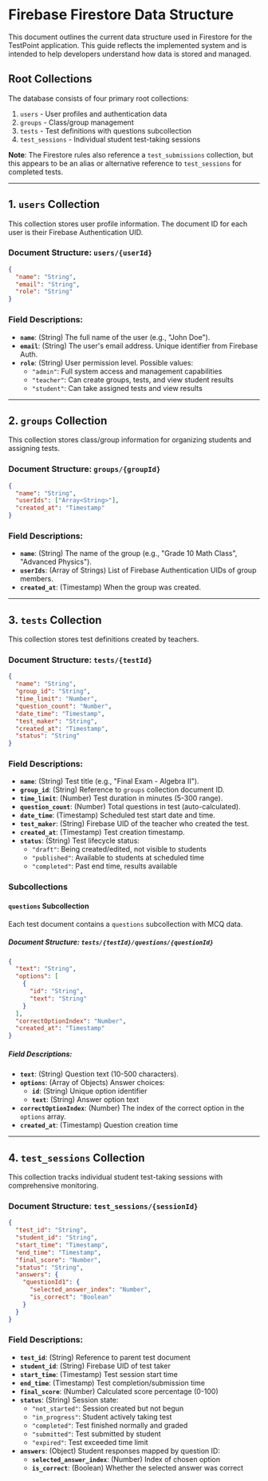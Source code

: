 # Firebase Firestore Data Structure

This document outlines the current data structure used in Firestore for the TestPoint application. This guide reflects the implemented system and is intended to help developers understand how data is stored and managed.

## Root Collections

The database consists of four primary root collections:

1. `users` - User profiles and authentication data
2. `groups` - Class/group management 
3. `tests` - Test definitions with questions subcollection
4. `test_sessions` - Individual student test-taking sessions

**Note**: The Firestore rules also reference a `test_submissions` collection, but this appears to be an alias or alternative reference to `test_sessions` for completed tests.

---

## 1. `users` Collection

This collection stores user profile information. The document ID for each user is their Firebase Authentication UID.

### Document Structure: `users/{userId}`

```json
{
  "name": "String",
  "email": "String", 
  "role": "String"
}
```

### Field Descriptions:

- **`name`**: (String) The full name of the user (e.g., "John Doe").
- **`email`**: (String) The user's email address. Unique identifier from Firebase Auth.
- **`role`**: (String) User permission level. Possible values:
  - `"admin"`: Full system access and management capabilities
  - `"teacher"`: Can create groups, tests, and view student results
  - `"student"`: Can take assigned tests and view results

---

## 2. `groups` Collection

This collection stores class/group information for organizing students and assigning tests.

### Document Structure: `groups/{groupId}`

```json
{
  "name": "String",
  "userIds": ["Array<String>"],
  "created_at": "Timestamp"
}
```

### Field Descriptions:

- **`name`**: (String) The name of the group (e.g., "Grade 10 Math Class", "Advanced Physics").
- **`userIds`**: (Array of Strings) List of Firebase Authentication UIDs of group members.
- **`created_at`**: (Timestamp) When the group was created.

---

## 3. `tests` Collection

This collection stores test definitions created by teachers.

### Document Structure: `tests/{testId}`

```json
{
  "name": "String",
  "group_id": "String", 
  "time_limit": "Number",
  "question_count": "Number",
  "date_time": "Timestamp",
  "test_maker": "String",
  "created_at": "Timestamp",
  "status": "String"
}
```

### Field Descriptions:

- **`name`**: (String) Test title (e.g., "Final Exam - Algebra II").
- **`group_id`**: (String) Reference to `groups` collection document ID.
- **`time_limit`**: (Number) Test duration in minutes (5-300 range).
- **`question_count`**: (Number) Total questions in test (auto-calculated).
- **`date_time`**: (Timestamp) Scheduled test start date and time.
- **`test_maker`**: (String) Firebase UID of the teacher who created the test.
- **`created_at`**: (Timestamp) Test creation timestamp.
- **`status`**: (String) Test lifecycle status:
  - `"draft"`: Being created/edited, not visible to students
  - `"published"`: Available to students at scheduled time
  - `"completed"`: Past end time, results available

### Subcollections

#### `questions` Subcollection

Each test document contains a `questions` subcollection with MCQ data.

##### Document Structure: `tests/{testId}/questions/{questionId}`

```json
{
  "text": "String",
  "options": [
    {
      "id": "String", 
      "text": "String"
    }
  ],
  "correctOptionIndex": "Number",
  "created_at": "Timestamp"
}
```

##### Field Descriptions:

- **`text`**: (String) Question text (10-500 characters).
- **`options`**: (Array of Objects) Answer choices:
  - **`id`**: (String) Unique option identifier
  - **`text`**: (String) Answer option text
- **`correctOptionIndex`**: (Number) The index of the correct option in the `options` array.
- **`created_at`**: (Timestamp) Question creation time

---

## 4. `test_sessions` Collection

This collection tracks individual student test-taking sessions with comprehensive monitoring.

### Document Structure: `test_sessions/{sessionId}`

```json
{
  "test_id": "String",
  "student_id": "String", 
  "start_time": "Timestamp",
  "end_time": "Timestamp",
  "final_score": "Number",
  "status": "String",
  "answers": {
    "questionId1": {
      "selected_answer_index": "Number",
      "is_correct": "Boolean"
    }
  }
}
```

### Field Descriptions:

- **`test_id`**: (String) Reference to parent test document
- **`student_id`**: (String) Firebase UID of test taker
- **`start_time`**: (Timestamp) Test session start time
- **`end_time`**: (Timestamp) Test completion/submission time
- **`final_score`**: (Number) Calculated score percentage (0-100)
- **`status`**: (String) Session state:
  - `"not_started"`: Session created but not begun  
  - `"in_progress"`: Student actively taking test
  - `"completed"`: Test finished normally and graded
  - `"submitted"`: Test submitted by student
  - `"expired"`: Test exceeded time limit
- **`answers`**: (Object) Student responses mapped by question ID:
    - **`selected_answer_index`**: (Number) Index of chosen option
    - **`is_correct`**: (Boolean) Whether the selected answer was correct
